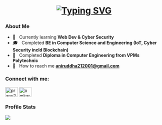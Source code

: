 <h1 align="center">
    <a href="https://git.io/typing-svg"><img src="https://readme-typing-svg.herokuapp.com?font=Fira+Code&size=30&duration=3000&pause=1000&random=false&width=435&lines=Hello+There+!+%F0%9F%91%8B;This+is+Aniruddha+Mahamuni;Welcome+to+my+Github+" alt="Typing SVG" /></a>
</h1>

### About Me
- 🌱 &nbsp; Currently learning **Web Dev & Cyber Security**
- 🎓 &nbsp; Completed **BE in Computer Science and Engineering (IoT, Cyber Security incld Blockchain)**
- 🏫 &nbsp; Completed **Diploma in Computer Engineering from VPMs Polytechnic**
- 📧 &nbsp; How to reach me **aniruddha212001@gmail.com**

<h3 align="left">Connect with me:</h3>
<p align="left">
<a style="text-decoration: none;" href="https://x.com/Anima2104" target="_blank"><img align="center" src="https://raw.githubusercontent.com/rahuldkjain/github-profile-readme-generator/master/src/images/icons/Social/twitter.svg" alt="pranv21" height="30" width="40" /></a>
<a style="text-decoration: none;" href="https://www.linkedin.com/in/aniruddha-mahamuni/" target="_blank"><img align="center" src="https://raw.githubusercontent.com/rahuldkjain/github-profile-readme-generator/master/src/images/icons/Social/linked-in-alt.svg" alt="omkar-geedh" height="30" width="40" /></a>
</p>






### Profile Stats
![](https://komarev.com/ghpvc/?username=ani-ma&color=green)
